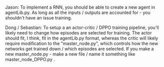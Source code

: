 Jason: To implement a RNN, you should be able to create a new agent in agentLib.py. As long as all the inputs / outputs are accounted for - you shouldn't have an issue training.

Dong / Sebastian: To setup a an actor-critic / DPPO training pipeline, you'll likely need to change how episodes are selected for training. The actor should fit, I think, fit in the agentLib.py format, whereas the critic will likely require modification to the "master_node.py", which controls how the new networks get trained down / which episodes are selected. If you make a new master_node.py - make a new file / name it something like master_node_DPPO.py . 





